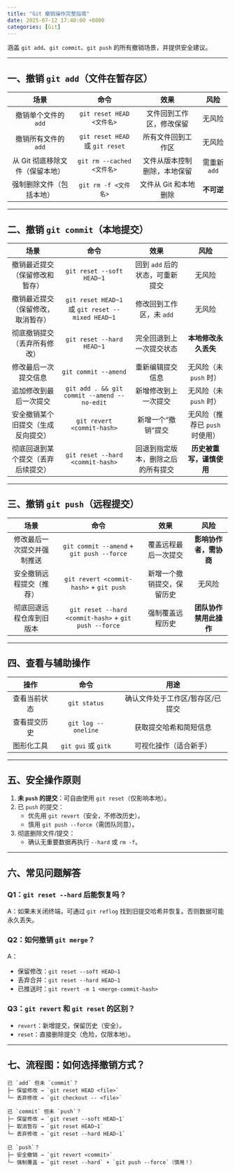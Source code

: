 ```yaml
---
title: "Git 撤销操作完整指南"
date: 2025-07-12 17:40:00 +0800
categories: [Git]
---
```


涵盖 `git add`、`git commit`、`git push` 的所有撤销场景，并提供安全建议。

------

## **一、撤销 `git add`（文件在暂存区）**

|            **场景**             |            **命令**             |           **效果**           |   **风险**   |
| :-----------------------------: | :-----------------------------: | :--------------------------: | :----------: |
|      撤销单个文件的 `add`       |    `git reset HEAD <文件名>`    |   文件回到工作区，修改保留   |    无风险    |
|      撤销所有文件的 `add`       | `git reset HEAD` 或 `git reset` |      所有文件回到工作区      |    无风险    |
| 从 Git 彻底移除文件（保留本地） |   `git rm --cached <文件名>`    | 文件从版本控制删除，本地保留 | 需重新 `add` |
|    强制删除文件（包括本地）     |      `git rm -f <文件名>`       |    文件从 Git 和本地删除     |  **不可逆**  |

------

## **二、撤销 `git commit`（本地提交）**

|              **场景**              |                     **命令**                     |              **效果**              |            **风险**            |
| :--------------------------------: | :----------------------------------------------: | :--------------------------------: | :----------------------------: |
|   撤销最近提交（保留修改和暂存）   |            `git reset --soft HEAD~1`             |  回到 `add` 后的状态，可重新提交   |             无风险             |
| 撤销最近提交（保留修改，取消暂存） | `git reset HEAD~1` 或 `git reset --mixed HEAD~1` |      修改回到工作区，未 `add`      |             无风险             |
|    彻底撤销提交（丢弃所有修改）    |            `git reset --hard HEAD~1`             |      完全回退到上一次提交状态      |      **本地修改永久丢失**      |
|        修改最后一次提交信息        |               `git commit --amend`               |          重新编辑提交信息          |     无风险（未 `push` 时）     |
|       追加修改到最后一次提交       |   `git add . && git commit --amend --no-edit`    |        新增修改到上一次提交        |     无风险（未 `push` 时）     |
| 安全撤销某个旧提交（生成反向提交） |            `git revert <commit-hash>`            |         新增一个“撤销”提交         | 无风险（推荐已 `push` 时使用） |
| 彻底回退到某个提交（丢弃后续提交） |         `git reset --hard <commit-hash>`         | 回退到指定版本，删除之后的所有提交 |    **历史被重写，谨慎使用**    |

------

## **三、撤销 `git push`（远程提交）**

|          **场景**          |                       **命令**                        |          **效果**          |        **风险**        |
| :------------------------: | :---------------------------------------------------: | :------------------------: | :--------------------: |
| 修改最后一次提交并强制推送 |       `git commit --amend` + `git push --force`       |    覆盖远程最后一次提交    | **影响协作者，需协商** |
|  安全撤销远程提交（推荐）  |        `git revert <commit-hash>` + `git push`        | 新增一个撤销提交，保留历史 |         无风险         |
|  彻底回退远程仓库到旧版本  | `git reset --hard <commit-hash>` + `git push --force` |      强制覆盖远程历史      | **团队协作禁用此操作** |

------

## **四、查看与辅助操作**

|   **操作**   |      **命令**       |             **用途**             |
| :----------: | :-----------------: | :------------------------------: |
| 查看当前状态 |    `git status`     | 确认文件处于工作区/暂存区/已提交 |
| 查看提交历史 | `git log --oneline` |      获取提交哈希和简短信息      |
|  图形化工具  | `git gui` 或 `gitk` |      可视化操作（适合新手）      |

------

## **五、安全操作原则**

1. **未 `push` 的提交**：可自由使用 `git reset`（仅影响本地）。
2. 已 `push` 的提交：
   - 优先用 `git revert`（安全，不修改历史）。
   - 慎用 `git push --force`（需团队同意）。
3. 彻底删除文件/提交：
   - 确认无重要数据再执行 `--hard` 或 `rm -f`。

------

## **六、常见问题解答**

### **Q1：`git reset --hard` 后能恢复吗？**

A：如果未关闭终端，可通过 `git reflog` 找到旧提交哈希并恢复。否则数据可能永久丢失。

### **Q2：如何撤销 `git merge`？**

A：

- 保留修改：`git reset --soft HEAD~1`
- 丢弃合并：`git reset --hard HEAD~1`
- 已推送时：`git revert -m 1 <merge-commit-hash>`

### **Q3：`git revert` 和 `git reset` 的区别？**

- `revert`：新增提交，保留历史（安全）。
- `reset`：直接删除提交（危险，仅限本地）。

------

## **七、流程图：如何选择撤销方式？**

```
已 `add` 但未 `commit`？
├─ 保留修改 → `git reset HEAD <file>`
└─ 丢弃修改 → `git checkout -- <file>`

已 `commit` 但未 `push`？
├─ 保留修改 → `git reset --soft HEAD~1`
├─ 取消暂存 → `git reset HEAD~1`
└─ 丢弃修改 → `git reset --hard HEAD~1`

已 `push`？
├─ 安全撤销 → `git revert <commit>`
└─ 强制覆盖 → `git reset --hard` + `git push --force`（慎用！）
```
